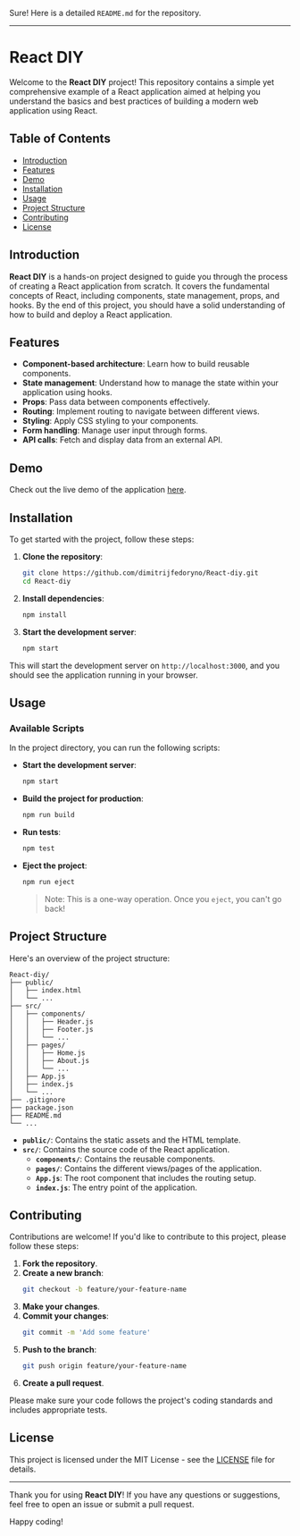 Sure! Here is a detailed `README.md` for the repository.

---

# React DIY

Welcome to the **React DIY** project! This repository contains a simple yet comprehensive example of a React application aimed at helping you understand the basics and best practices of building a modern web application using React.

## Table of Contents

- [Introduction](#introduction)
- [Features](#features)
- [Demo](#demo)
- [Installation](#installation)
- [Usage](#usage)
- [Project Structure](#project-structure)
- [Contributing](#contributing)
- [License](#license)

## Introduction

**React DIY** is a hands-on project designed to guide you through the process of creating a React application from scratch. It covers the fundamental concepts of React, including components, state management, props, and hooks. By the end of this project, you should have a solid understanding of how to build and deploy a React application.

## Features

- **Component-based architecture**: Learn how to build reusable components.
- **State management**: Understand how to manage the state within your application using hooks.
- **Props**: Pass data between components effectively.
- **Routing**: Implement routing to navigate between different views.
- **Styling**: Apply CSS styling to your components.
- **Form handling**: Manage user input through forms.
- **API calls**: Fetch and display data from an external API.

## Demo

Check out the live demo of the application [here](#).

## Installation

To get started with the project, follow these steps:

1. **Clone the repository**:
    ```bash
    git clone https://github.com/dimitrijfedoryno/React-diy.git
    cd React-diy
    ```

2. **Install dependencies**:
    ```bash
    npm install
    ```

3. **Start the development server**:
    ```bash
    npm start
    ```

This will start the development server on `http://localhost:3000`, and you should see the application running in your browser.

## Usage

### Available Scripts

In the project directory, you can run the following scripts:

- **Start the development server**:
    ```bash
    npm start
    ```

- **Build the project for production**:
    ```bash
    npm run build
    ```

- **Run tests**:
    ```bash
    npm test
    ```

- **Eject the project**:
    ```bash
    npm run eject
    ```
    > Note: This is a one-way operation. Once you `eject`, you can't go back!

## Project Structure

Here's an overview of the project structure:

```
React-diy/
├── public/
│   ├── index.html
│   └── ...
├── src/
│   ├── components/
│   │   ├── Header.js
│   │   ├── Footer.js
│   │   └── ...
│   ├── pages/
│   │   ├── Home.js
│   │   ├── About.js
│   │   └── ...
│   ├── App.js
│   ├── index.js
│   └── ...
├── .gitignore
├── package.json
├── README.md
└── ...
```

- **`public/`**: Contains the static assets and the HTML template.
- **`src/`**: Contains the source code of the React application.
    - **`components/`**: Contains the reusable components.
    - **`pages/`**: Contains the different views/pages of the application.
    - **`App.js`**: The root component that includes the routing setup.
    - **`index.js`**: The entry point of the application.

## Contributing

Contributions are welcome! If you'd like to contribute to this project, please follow these steps:

1. **Fork the repository**.
2. **Create a new branch**:
    ```bash
    git checkout -b feature/your-feature-name
    ```
3. **Make your changes**.
4. **Commit your changes**:
    ```bash
    git commit -m 'Add some feature'
    ```
5. **Push to the branch**:
    ```bash
    git push origin feature/your-feature-name
    ```
6. **Create a pull request**.

Please make sure your code follows the project's coding standards and includes appropriate tests.

## License

This project is licensed under the MIT License - see the [LICENSE](LICENSE) file for details.

---

Thank you for using **React DIY**! If you have any questions or suggestions, feel free to open an issue or submit a pull request.

Happy coding!

